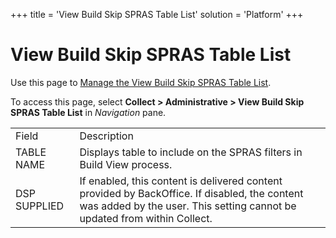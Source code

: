 +++
title = 'View Build Skip SPRAS Table List'
solution = 'Platform'
+++

# View Build Skip SPRAS Table List

<div class="use">

Use this page to [Manage the View Build Skip SPRAS Table
List](../Use_Cases/View_Build_Skip_SPRAS_Table_List.htm).

</div>

To access this page, select <span style="font-weight: bold;">Collect \>
Administrative \> View Build Skip SPRAS Table List</span> in
<span style="font-style: italic;">Navigation</span>
pane.

|              |                                                                                                                                                                           |
| ------------ | ------------------------------------------------------------------------------------------------------------------------------------------------------------------------- |
| Field        | Description                                                                                                                                                               |
| TABLE NAME   | Displays table to include on the SPRAS filters in Build View process.                                                                                                     |
| DSP SUPPLIED | If enabled, this content is delivered content provided by BackOffice. If disabled, the content was added by the user. This setting cannot be updated from within Collect. |
